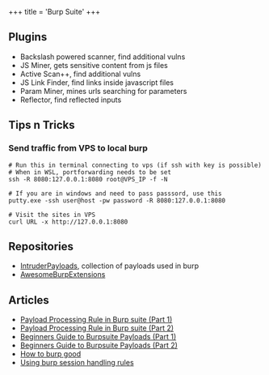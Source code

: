 +++
title = 'Burp Suite'
+++

## Plugins

- Backslash powered scanner, find additional vulns
- JS Miner, gets sensitive content from js files
- Active Scan++, find additional vulns
- JS Link Finder, find links inside javascript files
- Param Miner, mines urls searching for parameters
- Reflector, find reflected inputs

## Tips n Tricks

### Send traffic from VPS to local burp

```
# Run this in terminal connecting to vps (if ssh with key is possible)
# When in WSL, portforwarding needs to be set
ssh -R 8080:127.0.0.1:8080 root@VPS_IP -f -N

# If you are in windows and need to pass passsord, use this
putty.exe -ssh user@host -pw password -R 8080:127.0.0.1:8080

# Visit the sites in VPS
curl URL -x http://127.0.0.1:8080
```

## Repositories

- [IntruderPayloads](https://github.com/1N3/IntruderPayloads), collection of payloads used in burp
- [AwesomeBurpExtensions](https://github.com/snoopysecurity/awesome-burp-extensions)

## Articles

- [Payload Processing Rule in Burp suite (Part 1)](https://www.hackingarticles.in/payload-processing-rule-burp-suite-part-1/)
- [Payload Processing Rule in Burp suite (Part 2)](https://www.hackingarticles.in/payload-processing-rule-burp-suite-part-2/)
- [Beginners Guide to Burpsuite Payloads (Part 1)](https://www.hackingarticles.in/beginners-guide-burpsuite-payloads-part-1/)
- [Beginners Guide to Burpsuite Payloads (Part 2)](https://www.hackingarticles.in/beginners-guide-burpsuite-payloads-part-2/)
- [How to burp good](https://www.n00py.io/2017/10/how-to-burp-good/)
- [Using burp session handling rules](https://portswigger.net/support/using-burp-suites-session-handling-rules-with-anti-csrf-tokens)
